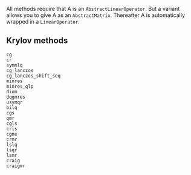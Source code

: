 All methods require that A is an `AbstractLinearOperator`.
But a variant allows you to give A as an `AbstractMatrix`. Thereafter A is automatically wrapped in a `LinearOperator`.

## Krylov methods

```@docs
cg
cr
symmlq
cg_lanczos
cg_lanczos_shift_seq
minres
minres_qlp
diom
dqgmres
usymqr
bilq
cgs
qmr
cgls
crls
cgne
crmr
lslq
lsqr
lsmr
craig
craigmr
```
